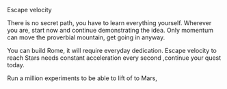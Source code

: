 Escape velocity

There is no secret path,  you have to learn everything yourself.  Wherever you are, start now and continue demonstrating the idea. Only momentum can move the proverbial mountain, get going in anyway.

You can build Rome, it will require everyday dedication. Escape velocity to reach Stars needs constant acceleration every second ,continue your quest today.

Run a million experiments to be able to lift of to Mars,  
